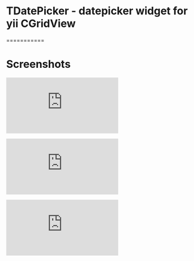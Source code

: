 # TDatePicker - datepicker widget for yii CGridView
===========

# Screenshots

![Datepicker](http://screenshot.su/show.php?img=a6e55e13c30bfbc8b7104eb082495981.jpg)

![Datepicker](http://screenshot.su/show.php?img=8572eb857b487f48054c03817b8c5711.jpg)

![Datepicker](http://screenshot.su/show.php?img=4cf484e95f7c44c249f38bb28749da50.jpg)